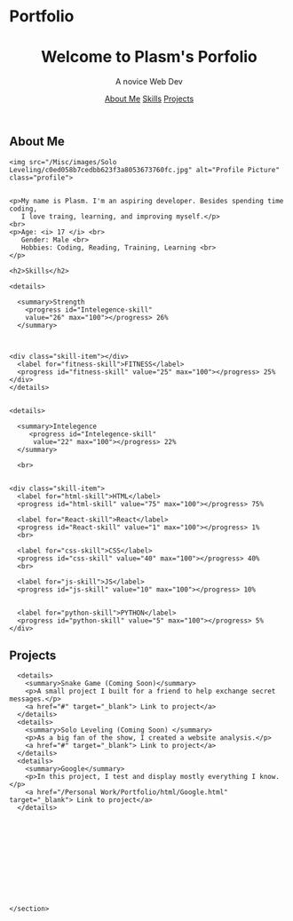 # Portfolio
<!DOCTYPE html>
<html lang="en">
<head>
   <meta charset="UTF-8">
   <meta name="viewport" content="width=device-width, initial-scale=1.0">
   <title>Porfolio</title>
   <link rel="stylesheet" href="/Personal Work/Portfolio/css/Portfolio.css">
</head>
<body>

    

 

  
  <header>
    <h1>Welcome to Plasm's Porfolio</h1>
    <p>A novice Web Dev</p>
    <nav>
      <a href="#about">About Me</a>
      <a href="#skills">Skills</a>
      <a href="#projects">Projects</a>
    </nav>
  </header>

  <section id="about">
    <h2>About Me</h2>


 
    <img src="/Misc/images/Solo Leveling/c0ed058b7cedbb623f3a8053673760fc.jpg" alt="Profile Picture" class="profile">

    
    <p>My name is Plasm. I'm an aspiring developer. Besides spending time coding,
       I love traing, learning, and improving myself.</p>
    <br>
    <p>Age: <i> 17 </i> <br>
       Gender: Male <br>
       Hobbies: Coding, Reading, Training, Learning <br>
    </p>
    
  </section>

  <section id="skills">
    
    <h2>Skills</h2>

    <details>

      <summary>Strength
        <progress id="Intelegence-skill"
        value="26" max="100"></progress> 26%
      </summary>



    <div class="skill-item"></div>
      <label for="fitness-skill">FITNESS</label>
      <progress id="fitness-skill" value="25" max="100"></progress> 25%
    </div>
    </details>


    <details>
      
      <summary>Intelegence 
         <progress id="Intelegence-skill"
          value="22" max="100"></progress> 22%
      </summary>
     
      <br>
     
    
    <div class="skill-item">
      <label for="html-skill">HTML</label>
      <progress id="html-skill" value="75" max="100"></progress> 75%
      
      <label for="React-skill">React</label>
      <progress id="React-skill" value="1" max="100"></progress> 1%
      <br>

      <label for="css-skill">CSS</label>
      <progress id="css-skill" value="40" max="100"></progress> 40%
      <br>
    
      <label for="js-skill">JS</label>
      <progress id="js-skill" value="10" max="100"></progress> 10%
      
    
      <label for="python-skill">PYTHON</label>
      <progress id="python-skill" value="5" max="100"></progress> 5%
    </div>
  </details>

  </section>


  <section id="projects">
    <h2>Projects</h2>
    <div class="project-list">

      <details>
        <summary>Snake Game (Coming Soon)</summary>
        <p>A small project I built for a friend to help exchange secret messages.</p>
        <a href="#" target="_blank"> Link to project</a>
      </details>
      <details>
        <summary>Solo Leveling (Coming Soon) </summary>
        <p>As a big fan of the show, I created a website analysis.</p>
        <a href="#" target="_blank"> Link to project</a>
      </details>
      <details>
        <summary>Google</summary>
        <p>In this project, I test and display mostly everything I know.</p>
        <a href="/Personal Work/Portfolio/html/Google.html" target="_blank"> Link to project</a>
      </details>












    </section>








    







  <script  ></script>
   
</body>
</html>
